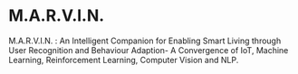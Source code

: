 # M.A.R.V.I.N.
M.A.R.V.I.N. : An Intelligent Companion for Enabling Smart Living through User Recognition and Behaviour Adaption- A Convergence of IoT, Machine Learning, Reinforcement Learning, Computer Vision and NLP.
